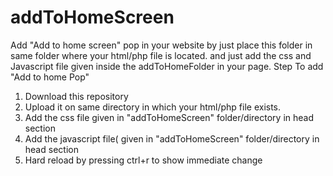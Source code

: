 # addToHomeScreen
Add "Add to home screen" pop in your website by just place this folder in same folder where your html/php file is located. and just add the css and Javascript file  given inside the addToHomeFolder in your page.
Step To add "Add to home Pop"
1. Download this repository
2. Upload it on same directory in which your html/php file exists.
3. Add the css file given in "addToHomeScreen" folder/directory in head section
4. Add the javascript file( given in "addToHomeScreen" folder/directory in head section
5. Hard reload by pressing ctrl+r to show immediate change
